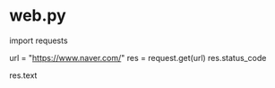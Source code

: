 # web.py

import requests

url = "https://www.naver.com/"
res = request.get(url)
res.status_code

res.text
